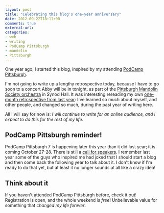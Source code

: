```yaml
---
layout: post
title: "Celebrating this blog's one-year anniversary"
date: 2012-09-22T18:11:00
comments: true
external-url: 
categories: 
- web
- writing
- PodCamp Pittsburgh
- mandolin
- Pittsburgh
---
```

One year ago, I started this blog, inspired by my attending [PodCamp Pittsburgh](http://podcamppittsburgh.com/).

I'm not going to write up a lengthy retrospective today, because I have to go soon to a concert Abby will be in tonight, as part of the [Pittsburgh Mandolin Society orchestra](http://www.pittsburghmandolinsociety.org/) in Synod Hall. It was interesting rereading my own [one-month retrospective from last year](/blog/2011/10/21/one-month-anniversary-of-my-blog/): I've learned so much about myself, and other people, and changed so much, during the past year of writing here.

All I will say for now is: *I will continue to write for an online audience, and I expect to do this for the rest of my life*.

## PodCamp Pittsburgh reminder!

PodCamp Pittsburgh 7 is happening later this year than it did last year; it is coming October 27-28. There is still a [call for speakers](http://podcamppittsburgh.com/pcpgh7-speaker-submission/). I remember last year some of the guys who inspired me had joked that I should start a blog and then come back the following year to talk about it. I don't know if I'm ready to do that yet, but at least it no longer sounds at all like a crazy idea!

## Think about it

If you haven't attended PodCamp Pittsburgh before, check it out! Registration is open, and the whole weekend is *free*! Unbelievable value for something that *changed my life forever*.
